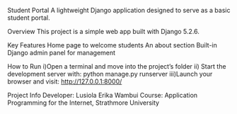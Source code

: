Student Portal
A lightweight Django application designed to serve as a basic student portal.

Overview
This project is a simple web app built with Django 5.2.6. 

Key Features
Home page to welcome students
An about section
Built-in Django admin panel for management

How to Run
i)Open a terminal and move into the project’s folder
ii) Start the development server with:
python manage.py runserver
iii)Launch your browser and visit: http://127.0.0.1:8000/

Project Info
Developer: Lusiola Erika Wambui
Course: Application Programming for the Internet, Strathmore University